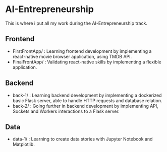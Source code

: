 # AI-Entrepreneurship

This is where i put all my work during the AI-Entrepreneurship track.

## Frontend

- FirstFrontApp/ : Learning frontend development by implementing a react-native movie browser application, using TMDB API.
- FinalFrontApp/ : Validating react-native skills by implementing a flexible application.

## Backend

- back-1/ : Learning backend development by implementing a dockerized basic Flask server, able to handle HTTP requests and database relation.
- back-2/ : Going further in backend development by implementing API, Sockets and Workers interactions to a Flask server.

## Data

- data-1/ : Learning to create data stories with Jupyter Notebook and Matplotlib.
